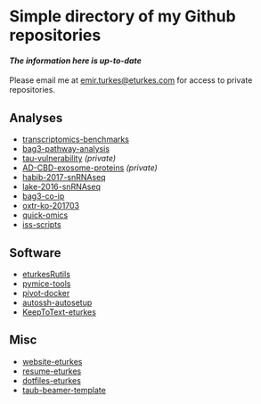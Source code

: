 # Simple directory of my Github repositories
#### *The information here is up-to-date*
Please email me at emir.turkes@eturkes.com for access to private repositories.

## Analyses
- [transcriptomics-benchmarks](https://github.com/eturkes/transcriptomics-benchmarks)
- [bag3-pathway-analysis](https://github.com/eturkes/bag3-pathway-analysis)
- [tau-vulnerability](https://github.com/eturkes/tau-vulnerability) *(private)*
- [AD-CBD-exosome-proteins](https://github.com/eturkes/AD-CBD-exosome-proteins) *(private)*
- [habib-2017-snRNAseq](https://github.com/eturkes/habib-2017-snRNAseq)
- [lake-2016-snRNAseq](https://github.com/eturkes/lake-2016-snRNAseq)
- [bag3-co-ip](https://github.com/eturkes/bag3-co-ip)
- [oxtr-ko-201703](https://github.com/eturkes/oxtr-ko-201703)
- [quick-omics](https://github.com/eturkes/quick-omics)
- [iss-scripts](https://github.com/eturkes/iss-scripts)

## Software
- [eturkesRutils](https://github.com/eturkes/eturkesRutils)
- [pymice-tools](https://github.com/eturkes/pymice-tools)
- [pivot-docker](https://github.com/eturkes/pivot-docker)
- [autossh-autosetup](https://github.com/eturkes/autossh-autosetup)
- [KeepToText-eturkes](https://github.com/eturkes/KeepToText-eturkes)

## Misc
- [website-eturkes](https://github.com/eturkes/website-eturkes)
- [resume-eturkes](https://github.com/eturkes/resume-eturkes)
- [dotfiles-eturkes](https://github.com/eturkes/dotfiles-eturkes)
- [taub-beamer-template](https://github.com/eturkes/taub-beamer-template)
